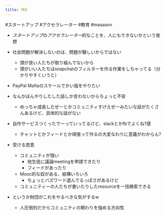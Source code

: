 ```yaml
---
title: TKS
---
```


\#スタートアップ #アクセラレーター
\#教育 #masason

* *スタートアップ*の*アクセラレーター*的なことを、人にもできないかという発想

* 社会問題が解決しないのは、問題が難しいからではない
  
  * 頭が良い人たちが取り組んでないから
  * 頭がいい人たちはsnapchatのフィルターを作る作業をしちゃってる（分かりやすくいうと）
* PayPal Mafiaのスケールでかい版をやりたい

* なんかぼんやりしたした話しか言わないからちょっと不安
  
  * めっちゃ成長したぜーとかコミュニティすげえぜーみたいな話がたくさんあるけど、具体的な話がない
* 自作サービスつくったでーっていってるけど、slackとかfbでよくね?感
  
  * チャットとかフィードとか頑張って作るの大変なわりに意義がわからん?
* 受ける恩恵
  
  * コミュニティが強い
    * 他生徒に議論meetingを申請できたり
    * フィードがあったり
  * Mooc的な奴がある、結構いろいろ
    * ちょっとバズワード選んでるっぽさがあるけど
  * コミュニティーの人たちが書いたりしたresourceを一括検索できる
* というか財団がこれをやるべきな気がするw
  
  * 人圧倒的だからコミュニティの関わりを強める方向性
